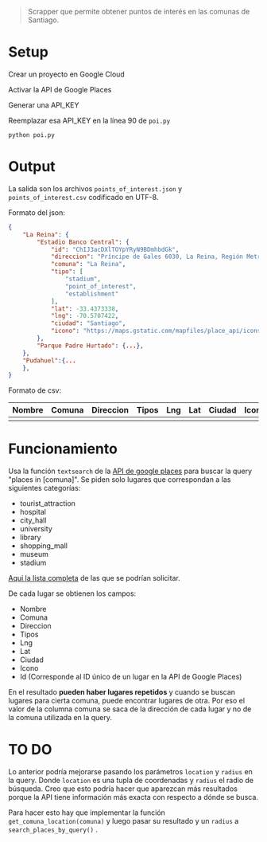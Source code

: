 > Scrapper que permite obtener puntos de interés en las comunas de Santiago.

# Setup

Crear un proyecto en Google Cloud

Activar la API de Google Places

Generar una API_KEY

Reemplazar esa API_KEY en la línea 90 de `poi.py`

```
python poi.py
```

# Output

La salida son los archivos `points_of_interest.json` y `points_of_interest.csv` codificado en UTF-8.

Formato del json:

```json
{
    "La Reina": {
        "Estadio Banco Central": {
            "id": "ChIJ3acDXlTOYpYRyN9BDmhbdGk",
            "direccion": "Príncipe de Gales 6030, La Reina, Región Metropolitana",
            "comuna": "La Reina",
            "tipo": [
                "stadium",
                "point_of_interest",
                "establishment"
            ],
            "lat": -33.4373338,
            "lng": -70.5707422,
            "ciudad": "Santiago",
            "icono": "https://maps.gstatic.com/mapfiles/place_api/icons/generic_business-71.png"
        },
        "Parque Padre Hurtado": {...},
	},
	"Pudahuel":{...
	},
}
```

Formato de csv:

| Nombre | Comuna | Direccion | Tipos | Lng  | Lat  | Ciudad | Icono | Id   |
| ------ | ------ | --------- | ----- | ---- | ---- | ------ | ----- | ---- |
|        |        |           |       |      |      |        |       |      |

# Funcionamiento

Usa la función `textsearch` de la [API de google places](https://developers.google.com/places/) para buscar la query "places in [comuna]". Se piden solo lugares que correspondan a las siguientes categorías: 

- tourist_attraction
- hospital
- city_hall
- university
- library
- shopping_mall
- museum
- stadium

[Aqui la lista completa](https://developers.google.com/places/supported_types#table1) de las que se podrían solicitar.

De cada lugar se obtienen los campos:

- Nombre
- Comuna
- Direccion
- Tipos
- Lng
- Lat
- Ciudad
- Icono
- Id (Corresponde al ID único de un lugar en la API de Google Places)

En el resultado **pueden haber lugares repetidos** y cuando se buscan lugares para cierta comuna, puede encontrar lugares de otra. Por eso el valor de la columna comuna se saca de la dirección de cada lugar y no de la comuna utilizada en la query. 

# TO DO

Lo anterior podría mejorarse pasando los parámetros `location` y `radius` en la query. Donde `location` es una tupla de coordenadas y `radius` el radio de búsqueda. Creo que esto podría hacer que aparezcan más resultados porque la API tiene información más exacta con respecto a dónde se busca.

Para hacer esto hay que implementar la función `get_comuna_location(comuna)` y luego pasar su resultado y un `radius` a `search_places_by_query()` .